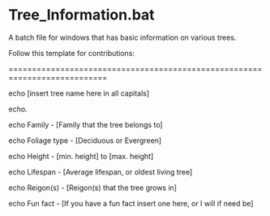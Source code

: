 Tree_Information.bat
====================

A batch file for windows that has basic information on various trees. 

Follow this template for contributions:

===========================================================================

echo [insert tree name here in all capitals]

echo.

echo Family - [Family that the tree belongs to]

echo Foliage type - [Deciduous or Evergreen]

echo Height - [min. height] to [max. height]

echo Lifespan - [Average lifespan, or oldest living tree]

echo Reigon(s) - [Reigon(s) that the tree grows in]

echo Fun fact - [If you have a fun fact insert one here, or I will if need be]
